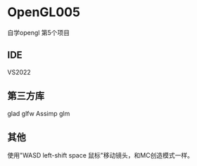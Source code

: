 # OpenGL005
自学opengl 第5个项目
## IDE
VS2022
## 第三方库
glad glfw Assimp glm
## 其他
使用"WASD left-shift space 鼠标"移动镜头，和MC创造模式一样。
